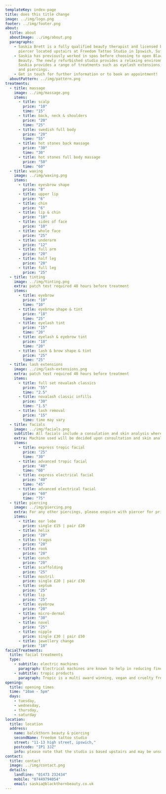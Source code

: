 ```yaml
---
templateKey: index-page
title: does this title change
image: ../img/logo.png
footer: ../img/footer.png
about:
  title: about
  aboutImage: ../img/about.png
  paragraphs:
    - Saskia Brett is a fully qualified beauty therapist and licensed body
      piercer located upstairs at Freedom Tattoo Studio in Ipswich, Suffolk.
    - Saskia has previously worked in spas before choosing to open Blackthorn
      Beauty. The newly refurbished studio provides a relaxing environment where
      Saskia provides a range of treatments such as eyelash extensions, massage
      and piercings.
    - Get in touch for further information or to book an appointment!
  aboutPattern: ../img/pattern.png
treatments:
  - title: massage
    image: ../img/massage.png
    items:
      - title: scalp
        price: "10"
        time: "15"
      - title: back, neck & shoulders
        price: "20"
        time: "25"
      - title: swedish full body
        price: "20"
        time: "55"
      - title: hot stones back massage
        price: "30"
        time: "30"
      - title: hot stones full body massage
        price: "50"
        time: "60"
  - title: waxing
    image: ../img/waxing.png
    items:
      - title: eyesbrow shape
        price: "8"
      - title: upper lip
        price: "6"
      - title: chin
        price: "6"
      - title: lip & chin
        price: "10"
      - title: sides of face
        price: "10"
      - title: whole face
        price: "25"
      - title: underarm
        price: "12"
      - title: full arm
        price: "20"
      - title: half leg
        price: "20"
      - title: full leg
        price: "25"
  - title: tinting
    image: ../img/tinting.png
    extra: patch test required 48 hours before treatment
    items:
      - title: eyebrow
        price: "10"
        time: "10"
      - title: eyebrow shape & tint
        price: "18"
        time: "25"
      - title: eyelash tint
        price: "15"
        time: "20"
      - title: eyelash & eyebrow tint
        price: "18"
        time: "20"
      - title: lash & brow shape & tint
        price: "25"
        time: "25"
  - title: lash extensions
    image: ../img/lash-extensions.png
    extra: patch test required 48 hours before treatment
    items:
      - title: full set novalash classics
        price: "55"
        time: "2.5"
      - title: novalash classic infills
        price: "30"
        time: "1.5"
      - title: lash removal
        price: "15"
        time: time may vary
  - title: facials
    image: ../img/facials.png
    subtitle: All facials include a consulation and skin analysis where the most suitable treatment can be discussed
    extra: Machine used will be decided upon consultation and skin analysis
    items:
      - title: express tropic facial
        price: "25"
        time: "30"
      - title: advanced tropic facial
        price: "40"
        time: "60"
      - title: express electrical facial
        price: "40"
        time: "45"
      - title: advanced electrical facial
        price: "60"
        time: "75"
  - title: piercing
    image: ../img/piercing.png
    extra: For any other piercings, please enquire with piercer for prices.
    items:
      - title: ear lobe
        price: single £15 | pair £20
      - title: helix
        price: "20"
      - title: tragus
        price: "20"
      - title: rook
        price: "20"
      - title: conch
        price: "20"
      - title: scaffolding
        price: "25"
      - title: nostril
        price: single £20 | pair £30
      - title: septum
        price: "25"
      - title: lip
        price: "25"
      - title: eyebrow
        price: "20"
      - title: micro-dermal
        price: "30"
      - title: navel
        price: "25"
      - title: nipple
        price: single £30 | pair £50
      - title: jewellery change
        price: "10"
facialTreatments:
  title: facial treatments 
  type:
    - subtitle: electric machines
      paragraph: Electrical machines are known to help in reducing fine lines and wrinkles as well as improving skins texture and appearance. Gentle electrical currents can help to tighten muscles, increase collagen production and promote new skin cell growth. Opatra optimises technologies such as galvanic, ultrasonic and photon therapy to treat such concerns.
    - subtitle: tropic products
      paragraph: Tropic is a multi award winning, vegan and cruelty free brand which specialises in natural products which help to freshen, brighten and improve the skin’s texture and appearance. Tropic is at the forefront of the green beauty movement, using ingredients that promote the overall health of our skin.
opening:
  title: opening times
  time: "10am - 5pm"    
  days:
    - tuesday,
    - wednesday,
    - thursday,
    - saturday
location:
  title: location
  address:
    name: balckthorn beauty & piercing
    secondName: freedom tattoo studio
    street: "11-13 high street, ipswich,"
    postcode: "IP1 3JZ"
    info: please note that the studio is based upstairs and may be unsuitale for those with mobility problems  
contact:
  title: contact
  image: ../img/contact.png    
  details:
    landline: "01473 232434"
    mobile: "07449794054"  
    email: saskia@blackthornbeauty.co.uk
---
```


